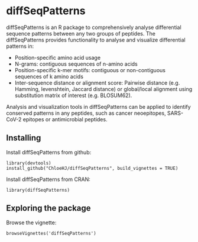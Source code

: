 # diffSeqPatterns

diffSeqPatterns is an R package to comprehensively analyse differential sequence patterns between any two groups of peptides. The diffSeqPatterns provides functionality to analyse and visualize differential patterns in:

- Position-specific amino acid usage 
- N-grams: contiguous sequences of n-amino acids
- Position-specific k-mer motifs: contiguous or non-contiguous sequences of k amino acids
- Inter-sequence distance or alignment score: Pairwise distance (e.g. Hamming, levenshtein, Jaccard distance) or global/local alignment using substitution matrix of interest (e.g. BLOSUM62). 

Analysis and visualization tools in diffSeqPatterns can be applied to identify conserved patterns in any peptides, such as cancer neoepitopes, SARS-CoV-2 epitopes or antimicrobial peptides. 

## Installing

Install diffSeqPatterns from github:
```
library(devtools)
install_github("ChloeHJ/diffSeqPatterns", build_vignettes = TRUE)
```

Install diffSeqPatterns from CRAN:
```
library(diffSeqPatterns)
```


## Exploring the package

Browse the vignette:
```
browseVignettes('diffSeqPatterns')
```



